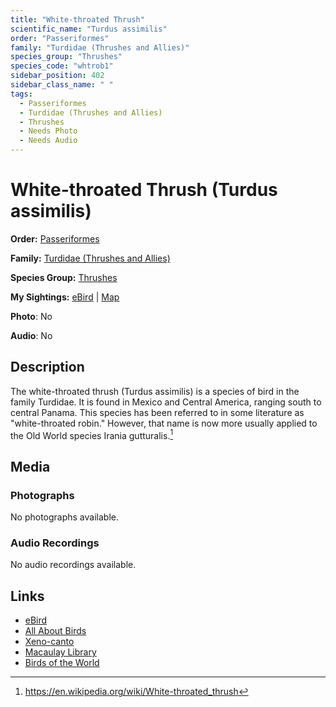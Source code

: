 ```yaml
---
title: "White-throated Thrush"
scientific_name: "Turdus assimilis"
order: "Passeriformes"
family: "Turdidae (Thrushes and Allies)"
species_group: "Thrushes"
species_code: "whtrob1"
sidebar_position: 402
sidebar_class_name: " "
tags: 
  - Passeriformes
  - Turdidae (Thrushes and Allies)
  - Thrushes
  - Needs Photo
  - Needs Audio
---
```


# White-throated Thrush (Turdus assimilis)

**Order:** [Passeriformes](/tags/passeriformes)

**Family:** [Turdidae (Thrushes and Allies)](/tags/turdidae-thrushes-and-allies)

**Species Group:** [Thrushes](/tags/thrushes)

**My Sightings:** [eBird](https://ebird.org/lifelist?r=world&time=life&spp=whtrob1) | [Map](/map?species_code=whtrob1)

**Photo**: No 

**Audio**: No

## Description
The white-throated thrush (Turdus assimilis) is a species of bird in the family Turdidae. It is found in Mexico and Central America, ranging south to central Panama. This species has been referred to in some literature as "white-throated robin." However, that name is now more usually applied to the Old World species Irania gutturalis.[^1]

[^1]: https://en.wikipedia.org/wiki/White-throated_thrush

## Media
### Photographs
No photographs available.

### Audio Recordings
No audio recordings available.

## Links
* [eBird](https://ebird.org/species/whtrob1) 
* [All About Birds](https://www.allaboutbirds.org/guide/whtrob1) 
* [Xeno-canto](https://www.xeno-canto.org/species/turdus-assimilis) 
* [Macaulay Library](https://search.macaulaylibrary.org/catalog?taxonCode=whtrob1&sort=rating_rank_desc)
* [Birds of the World](https://birdsoftheworld.org/bow/species/whtrob1)
